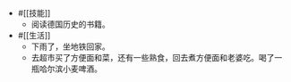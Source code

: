 - #[[技能]]
    - 阅读德国历史的书籍。
- #[[生活]]
    - 下雨了，坐地铁回家。
    - 去超市买了方便面和菜，还有一些熟食，回去煮方便面和老婆吃。喝了一瓶哈尔滨小麦啤酒。
